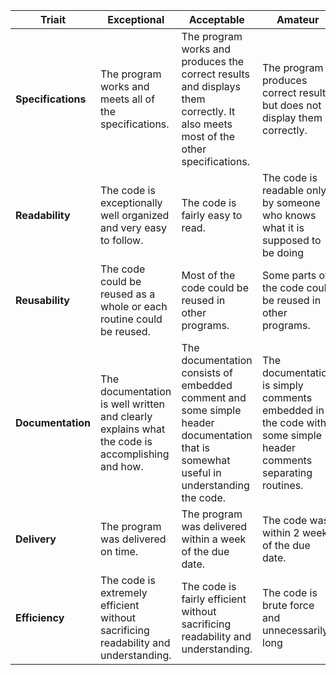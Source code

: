 | Triait         | Exceptional                                                  | Acceptable                                                   | Amateur                                                      | Unsatisfactory                                               |
| -------------- | ------------------------------------------------------------ | ------------------------------------------------------------ | ------------------------------------------------------------ | ------------------------------------------------------------ |
| **Specifications** | The program works and meets all of the specifications.       | The program works and produces the correct results and displays them correctly. It also meets most of the other specifications. | The program produces correct results but does not display them correctly. | The program is producing incorrect results.                  |
| **Readability**    | The code is exceptionally well organized and very easy to follow. | The code is fairly easy to read.                             | The code is readable only by someone who knows what it is supposed to be doing | The code is poorly organized and very difficult to read.     |
| **Reusability**    | The code could be reused as a whole or each routine could be reused. | Most of the code could be reused in other programs.          | Some parts of the code could be reused in other programs.    | The code is not organized for reusability.                   |
| **Documentation**  | The documentation is well written and clearly explains what the code is accomplishing and how. | The documentation consists of embedded comment and some simple header documentation that is somewhat useful in understanding the code. | The documentation is simply comments embedded in the code with some simple header comments separating routines. | The documentation is simply comments embedded in the code and does not help the reader understand the code. |
| **Delivery**       | The program was delivered on time.                           | The program was delivered within a week of the due date.     | The code was within 2 weeks of the due date.                 | The code was more than 2 weeks overdue.                      |
| **Efficiency**     | The code is extremely efficient without sacrificing readability and understanding. | The code is fairly efficient without sacrificing readability and understanding. | The code is brute force and unnecessarily long               | The code is huge and appears to be patched together          |

